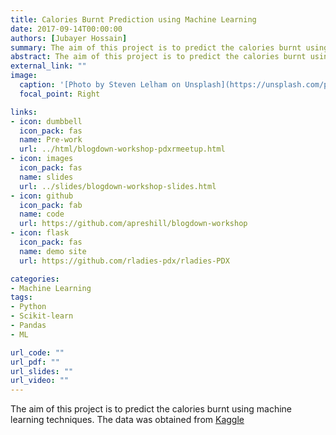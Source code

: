 ```yaml
---
title: Calories Burnt Prediction using Machine Learning
date: 2017-09-14T00:00:00
authors: [Jubayer Hossain]
summary: The aim of this project is to predict the calories burnt using machine learning techniques. The data was obtained from [Kaggle](https://www.kaggle.com/aadhavvignesh/calories-burned-during-exercise-and-activities)
abstract: The aim of this project is to predict the calories burnt using machine learning techniques. The data was obtained from [Kaggle](https://www.kaggle.com/aadhavvignesh/calories-burned-during-exercise-and-activities).
external_link: ""
image:
  caption: '[Photo by Steven Lelham on Unsplash](https://unsplash.com/photos/atSaEOeE8Nk)'
  focal_point: Right

links:
- icon: dumbbell
  icon_pack: fas
  name: Pre-work
  url: ../html/blogdown-workshop-pdxrmeetup.html
- icon: images
  icon_pack: fas
  name: slides
  url: ../slides/blogdown-workshop-slides.html
- icon: github
  icon_pack: fab
  name: code
  url: https://github.com/apreshill/blogdown-workshop
- icon: flask
  icon_pack: fas
  name: demo site
  url: https://github.com/rladies-pdx/rladies-PDX

categories:
- Machine Learning
tags:
- Python
- Scikit-learn
- Pandas
- ML

url_code: ""
url_pdf: ""
url_slides: ""
url_video: ""
---
```


The aim of this project is to predict the calories burnt using machine learning techniques. The data was obtained from [Kaggle](https://www.kaggle.com/aadhavvignesh/calories-burned-during-exercise-and-activities)
